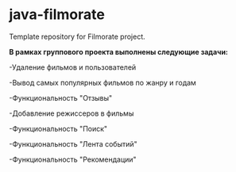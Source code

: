 # java-filmorate
Template repository for Filmorate project.

**В рамках группового проекта выполнены следующие задачи:**

-Удаление фильмов и пользователей

-Вывод самых популярных фильмов по жанру и годам

-Функциональность "Отзывы"

-Добавление режиссеров в фильмы

-Функциональность "Поиск"

-Функциональность "Лента событий"

-Функциональность "Рекомендации"